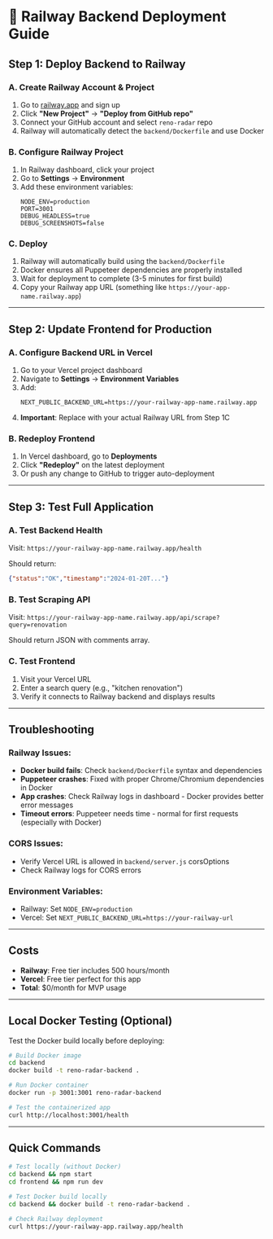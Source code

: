 # 🚄 Railway Backend Deployment Guide

## **Step 1: Deploy Backend to Railway**

### **A. Create Railway Account & Project**
1. Go to [railway.app](https://railway.app) and sign up
2. Click **"New Project"** → **"Deploy from GitHub repo"**
3. Connect your GitHub account and select `reno-radar` repo
4. Railway will automatically detect the `backend/Dockerfile` and use Docker

### **B. Configure Railway Project**
1. In Railway dashboard, click your project
2. Go to **Settings** → **Environment**
3. Add these environment variables:
   ```
   NODE_ENV=production
   PORT=3001
   DEBUG_HEADLESS=true
   DEBUG_SCREENSHOTS=false
   ```

### **C. Deploy**
1. Railway will automatically build using the `backend/Dockerfile`
2. Docker ensures all Puppeteer dependencies are properly installed
3. Wait for deployment to complete (3-5 minutes for first build)
4. Copy your Railway app URL (something like `https://your-app-name.railway.app`)

---

## **Step 2: Update Frontend for Production**

### **A. Configure Backend URL in Vercel**
1. Go to your Vercel project dashboard
2. Navigate to **Settings** → **Environment Variables**
3. Add:
   ```
   NEXT_PUBLIC_BACKEND_URL=https://your-railway-app-name.railway.app
   ```
4. **Important**: Replace with your actual Railway URL from Step 1C

### **B. Redeploy Frontend**
1. In Vercel dashboard, go to **Deployments**
2. Click **"Redeploy"** on the latest deployment
3. Or push any change to GitHub to trigger auto-deployment

---

## **Step 3: Test Full Application**

### **A. Test Backend Health**
Visit: `https://your-railway-app-name.railway.app/health`

Should return:
```json
{"status":"OK","timestamp":"2024-01-20T..."}
```

### **B. Test Scraping API**
Visit: `https://your-railway-app-name.railway.app/api/scrape?query=renovation`

Should return JSON with comments array.

### **C. Test Frontend**
1. Visit your Vercel URL
2. Enter a search query (e.g., "kitchen renovation")
3. Verify it connects to Railway backend and displays results

---

## **Troubleshooting**

### **Railway Issues:**
- **Docker build fails**: Check `backend/Dockerfile` syntax and dependencies
- **Puppeteer crashes**: Fixed with proper Chrome/Chromium dependencies in Docker
- **App crashes**: Check Railway logs in dashboard - Docker provides better error messages
- **Timeout errors**: Puppeteer needs time - normal for first requests (especially with Docker)

### **CORS Issues:**
- Verify Vercel URL is allowed in `backend/server.js` corsOptions
- Check Railway logs for CORS errors

### **Environment Variables:**
- Railway: Set `NODE_ENV=production`
- Vercel: Set `NEXT_PUBLIC_BACKEND_URL=https://your-railway-url`

---

## **Costs**
- **Railway**: Free tier includes 500 hours/month
- **Vercel**: Free tier perfect for this app
- **Total**: $0/month for MVP usage

---

## **Local Docker Testing (Optional)**

Test the Docker build locally before deploying:

```bash
# Build Docker image
cd backend
docker build -t reno-radar-backend .

# Run Docker container
docker run -p 3001:3001 reno-radar-backend

# Test the containerized app
curl http://localhost:3001/health
```

---

## **Quick Commands**
```bash
# Test locally (without Docker)
cd backend && npm start
cd frontend && npm run dev

# Test Docker build locally
cd backend && docker build -t reno-radar-backend .

# Check Railway deployment
curl https://your-railway-app.railway.app/health
``` 